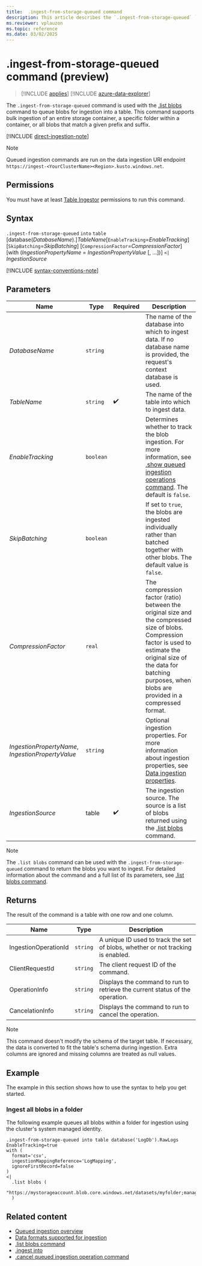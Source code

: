 ```yaml
---
title:  .ingest-from-storage-queued command
description: This article describes the `.ingest-from-storage-queued` `into` command used to ingest a storage folder in Azure Data Explorer.
ms.reviewer: vplauzon
ms.topic: reference
ms.date: 03/02/2025
---
```

# .ingest-from-storage-queued command (preview)

> [!INCLUDE [applies](../../includes/applies-to-version/applies.md)] [!INCLUDE [azure-data-explorer](../../includes/applies-to-version/azure-data-explorer.md)]

The `.ingest-from-storage-queued` command is used with the [.list blobs](list-blobs.md) command to queue blobs for ingestion into a table. This command supports bulk ingestion of an entire storage container, a specific folder within a container, or all blobs that match a given prefix and suffix.

[!INCLUDE [direct-ingestion-note](../../includes/direct-ingestion-note.md)]

> [!NOTE]
>
> Queued ingestion commands are run on the data ingestion URI endpoint `https://ingest-<YourClusterName><Region>.kusto.windows.net`.

## Permissions

You must have at least [Table Ingestor](../../access-control/role-based-access-control.md) permissions to run this command.

## Syntax

`.ingest-from-storage-queued` `into` `table` [database(*DatabaseName*).]*TableName*[`EnableTracking`=*EnableTracking*] [`SkipBatching`=*SkipBatching*] [`CompressionFactor`=*CompressionFactor*] [with (*IngestionPropertyName* = *IngestionPropertyValue* [, ...])] `<|` *IngestionSource*

[!INCLUDE [syntax-conventions-note](../../includes/syntax-conventions-note.md)]

## Parameters

|Name|Type|Required|Description|
|--|--|--|--|
|*DatabaseName*| `string` | |The name of the database into which to ingest data. If no database name is provided, the request's context database is used.|
|*TableName*| `string` | :heavy_check_mark: |The name of the table into which to ingest data.|
|*EnableTracking*| `boolean` | | Determines whether to track the blob ingestion. For more information, see [.show queued ingestion operations command](show-queued-ingestion-operations.md). The default is `false`.|
|*SkipBatching*| `boolean` | | If set to  `true`, the blobs are ingested individually rather than batched together with other blobs. The default value is `false`.|
|*CompressionFactor*| `real` | |The compression factor (ratio) between the original size and the compressed size of blobs. Compression factor is used to estimate the original size of the data for batching purposes, when blobs are provided in a compressed format.|
|*IngestionPropertyName*, *IngestionPropertyValue* | `string` | |Optional ingestion properties. For more information about ingestion properties, see [Data ingestion properties](../../ingestion-properties.md).|
|*IngestionSource* | table | :heavy_check_mark: | The ingestion source. The source is a list of blobs returned using the [.list blobs](list-blobs.md) command. |

> [!NOTE]
> The `.list blobs` command can be used with the `.ingest-from-storage-queued` command to return the blobs you want to ingest. For detailed information about the command and a full list of its parameters, see [.list blobs command](list-blobs.md).

## Returns

The result of the command is a table with one row and one column.

| Name | Type | Description |
|--|--|--|
| IngestionOperationId | `string` | A unique ID used to track the set of blobs, whether or not tracking is enabled. |
| ClientRequestId | `string` | The client request ID of the command. |
| OperationInfo | `string` | Displays the command to run to retrieve the current status of the operation. |
| CancelationInfo | `string` | Displays the command to run to cancel the operation. |

>[!NOTE]
> This command doesn't modify the schema of the target table. If necessary, the data is converted to fit the table's schema during ingestion. Extra columns are ignored and missing columns are treated as null values.

## Example

The example in this section shows how to use the syntax to help you get started.

### Ingest all blobs in a folder

The following example queues all blobs within a folder for ingestion using the cluster's system managed identity.

```kusto
.ingest-from-storage-queued into table database('LogDb').RawLogs
EnableTracking=true
with (
  format='csv',
  ingestionMappingReference='LogMapping',
  ignoreFirstRecord=false  
)
<|
  .list blobs (
      "https://mystorageaccount.blob.core.windows.net/datasets/myfolder;managed_identity=system"
  )
```

## Related content

* [Queued ingestion overview](queued-ingestion-overview.md)
* [Data formats supported for ingestion](../../ingestion-supported-formats.md)
* [.list blobs command](list-blobs.md)
* [.ingest into](ingest-into-command.md)
* [.cancel queued ingestion operation command](cancel-queued-ingestion-operation-command.md)
